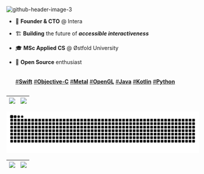 ![github-header-image-3](https://github.com/eleev/eleev/assets/5098753/0bd89e9c-826b-4c08-8db2-bcef5d679a09)

- 👾 **Founder & CTO** @ Intera

- 🏗️ **Building** the future of ***accessible interactiveness***

- 🎓 **MSc Applied CS** @ Østfold University

- 🐙 **Open Source** enthusiast
\
\
\
[#**Swift**]() [#**Objective-C**]() [#**Metal**]() [#**OpenGL**]() [#**Java**]() [#**Kotlin**]() [#**Python**]()
##
[![](https://github-readme-stats.vercel.app/api?username=eleev&hide_border=true&theme=nord&border_radius=4&width=220&height=200&include_all_commits=true&text_bold=true&custom_title=eleev&disable_animations=true&ring_color=FFA500)](https://github.com/eleev) | [![](https://leetcard.jacoblin.cool/eleev?width=500&height=194&theme=nord&animation=false&border=0&radius=20)](https://leetcode.com/eleev/)
--|--

<picture>
  <source media="(prefers-color-scheme: dark)" srcset="https://raw.githubusercontent.com/eleev/platane/output/github-contribution-grid-snake-dark.svg">
  <source media="(prefers-color-scheme: light)" srcset="https://raw.githubusercontent.com/eleev/platane/output/github-contribution-grid-snake.svg">
  <img alt="github contribution grid snake animation" src="https://raw.githubusercontent.com/eleev/eleev/output/github-contribution-grid-snake.svg">
</picture>

[![](https://github-readme-stats.vercel.app/api/pin/?username=eleev&repo=swift-design-patterns&theme=nord&hide_border=true&border_radius=20&width=400&height=240)](https://github.com/eleev/swift-design-patterns) | [![](https://github-readme-stats.vercel.app/api/pin/?username=eleev&repo=swift-algorithms-data-structs&theme=nord&hide_border=true&border_radius=20&width=400&height=240)](https://github.com/eleev/swift-algorithms-data-structs) 
--|--

